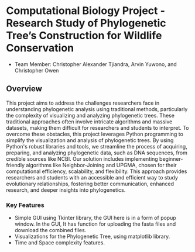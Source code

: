 # Computational Biology Project - Research Study of Phylogenetic Tree’s Construction for Wildlife Conservation

- Team Member: Christopher Alexander Tjiandra, Arvin Yuwono, and Christopher Owen

## Overview
This project aims to address the challenges researchers face in understanding phylogenetic analysis using traditional methods, particularly the complexity of visualizing and analyzing phylogenetic trees. 
These traditional approaches often involve intricate algorithms and massive datasets, making them difficult for researchers and students to interpret. To overcome these obstacles, this project leverages Python programming to simplify the visualization and analysis of phylogenetic trees. 
By using Python's robust libraries and tools, we streamline the process of acquiring, preparing, and analyzing phylogenetic data, such as DNA sequences, from credible sources like NCBI. Our solution includes implementing beginner-friendly algorithms like Neighbor-Joining and UPGMA, chosen for their computational efficiency, scalability, and flexibility. 
This approach provides researchers and students with an accessible and efficient way to study evolutionary relationships, fostering better communication, enhanced research, and deeper insights into phylogenetics.

### Key Features
- Simple GUI using Tkinter library, the GUI here is in a form of popup window. In the GUI, It has function for uploading the fasta files and download the combined files.
- Visualizations for the Phylogenetic Tree, using matplotlib library.
- Time and Space complexity features.
